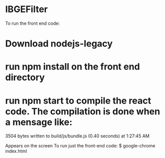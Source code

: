 # IBGEFilter

To run the front end code:
# Download nodejs-legacy
# run npm install on the front end directory
# run npm start to compile the react code. The compilation is done when a mensage like: 

3504 bytes written to build/js/bundle.js (0.40 seconds) at 1:27:45 AM

Appears on the screen
To run just the front-end code: 
$ google-chrome index.html